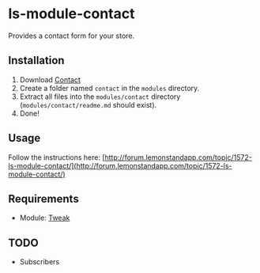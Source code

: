 # ls-module-contact
Provides a contact form for your store.

## Installation
1. Download [Contact](https://github.com/limewheel/ls-module-contact/zipball/master)
1. Create a folder named `contact` in the `modules` directory.
1. Extract all files into the `modules/contact` directory (`modules/contact/readme.md` should exist).
1. Done!

## Usage
Follow the instructions here: [http://forum.lemonstandapp.com/topic/1572-ls-module-contact/](http://forum.lemonstandapp.com/topic/1572-ls-module-contact/)

## Requirements

* Module: [Tweak](https://github.com/ericmuyser/ls-module-tweak)

## TODO
* Subscribers